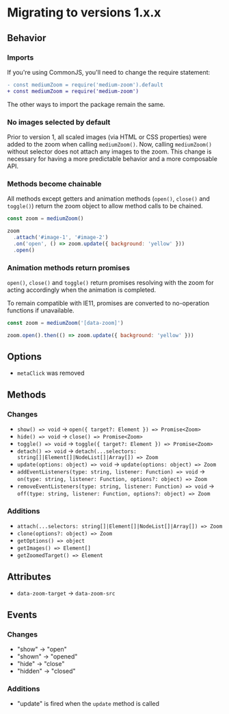 # Migrating to versions 1.x.x

## Behavior

### Imports

If you're using CommonJS, you'll need to change the require statement:

```diff
- const mediumZoom = require('medium-zoom').default
+ const mediumZoom = require('medium-zoom')
```

The other ways to import the package remain the same.

### No images selected by default

Prior to version 1, all scaled images (via HTML or CSS properties) were added to the zoom when calling `mediumZoom()`. Now, calling `mediumZoom()` without selector does not attach any images to the zoom. This change is necessary for having a more predictable behavior and a more composable API.

### Methods become chainable

All methods except getters and animation methods (`open()`, `close()` and `toggle()`) return the zoom object to allow method calls to be chained.

```js
const zoom = mediumZoom()

zoom
  .attach('#image-1', '#image-2')
  .on('open', () => zoom.update({ background: 'yellow' }))
  .open()
```

### Animation methods return promises

`open()`, `close()` and `toggle()` return promises resolving with the zoom for acting accordingly when the animation is completed.

To remain compatible with IE11, promises are converted to no-operation functions if unavailable.

```js
const zoom = mediumZoom('[data-zoom]')

zoom.open().then(() => zoom.update({ background: 'yellow' }))
```

## Options

- `metaClick` was removed

## Methods

### Changes

- `show() => void` → `open({ target?: Element }) => Promise<Zoom>`
- `hide() => void` → `close() => Promise<Zoom>`
- `toggle() => void` → `toggle({ target?: Element }) => Promise<Zoom>`
- `detach() => void` → `detach(...selectors: string[]|Element[]|NodeList[]|Array[]) => Zoom`
- `update(options: object) => void` → `update(options: object) => Zoom`
- `addEventListeners(type: string, listener: Function) => void` → `on(type: string, listener: Function, options?: object) => Zoom`
- `removeEventListeners(type: string, listener: Function) => void` → `off(type: string, listener: Function, options?: object) => Zoom`

### Additions

- `attach(...selectors: string[]|Element[]|NodeList[]|Array[]) => Zoom`
- `clone(options?: object) => Zoom`
- `getOptions() => object`
- `getImages() => Element[]`
- `getZoomedTarget() => Element`

## Attributes

- `data-zoom-target` → `data-zoom-src`

## Events

### Changes

- "show" → "open"
- "shown" → "opened"
- "hide" → "close"
- "hidden" → "closed"

### Additions

- "update" is fired when the `update` method is called
